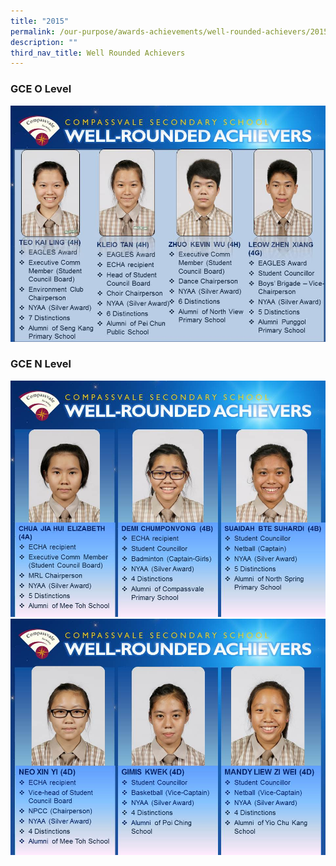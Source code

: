 ```yaml
---
title: "2015"
permalink: /our-purpose/awards-achievements/well-rounded-achievers/2015
description: ""
third_nav_title: Well Rounded Achievers
---
```

### GCE O Level

![](/images/GCE%20O%20Level%202015.jpg)

### GCE N Level
![](/images/GCE%20N%20Level%202015%201.jpg)
![](/images/GCE%20N%20Level%202015%202.jpg)